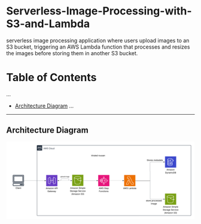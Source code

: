 # Serverless-Image-Processing-with-S3-and-Lambda
serverless image processing application where users upload images to an S3 bucket, triggering an AWS Lambda function that processes and resizes the images before storing them in another S3 bucket.
# Table of Contents
...
- [Architecture Diagram](#architecture-diagram)
...
---
## Architecture Diagram
![Serverless Image Processing Architecture Diagram](docs/Blank%20diagram.png)

